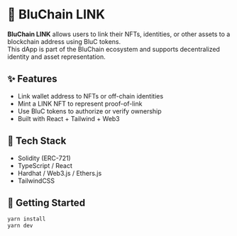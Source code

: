 # 🔗 BluChain LINK

**BluChain LINK** allows users to link their NFTs, identities, or other assets to a blockchain address using BluC tokens.  
This dApp is part of the BluChain ecosystem and supports decentralized identity and asset representation.

## ✨ Features

- Link wallet address to NFTs or off-chain identities
- Mint a LINK NFT to represent proof-of-link
- Use BluC tokens to authorize or verify ownership
- Built with React + Tailwind + Web3

## 🔧 Tech Stack

- Solidity (ERC-721)
- TypeScript / React
- Hardhat / Web3.js / Ethers.js
- TailwindCSS

## 🚀 Getting Started

```bash
yarn install
yarn dev
